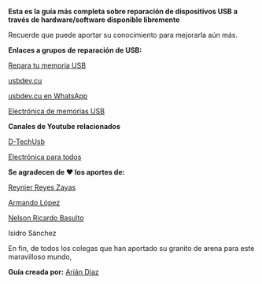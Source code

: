 **Esta es la guía más completa sobre reparación de dispositivos USB a través de hardware/software disponible libremente**

Recuerde que puede aportar su conocimiento para mejorarla aún más.

**Enlaces a grupos de reparación de USB:**

[Repara tu memoria USB](https://t.me/joinchat/mXCvv2D47i1jYjVh)

[usbdev.cu](https://t.me/usbdevcu)

[usbdev.cu en WhatsApp](https://chat.whatsapp.com/BgR4Yi1dSJCJIa29iYs3kQ)

[Electrónica de memorias USB](https://t.me/+L_YC7XLozWYwNjMx)

**Canales de Youtube relacionados**

[D-TechUsb](https://youtube.com/c/DTECHUSB2510)

[Electrónica para todos](https://youtube.com/channel/UCf1tYc_hnMgUhWO9iIfmXMg)

**Se agradecen de ❤️ los aportes de:**

[Reynier Reyes Zayas](https://t.me/rreyes87)

[Armando López](https://t.me/armandolopez)

[Nelson Ricardo Basulto](mailto:nelsonricardo2103@gmail.com)

Isidro Sánchez

En fin, de todos los colegas que han aportado su granito de arena para este maravilloso mundo,

**Guía creada por:** [Arián Díaz](https://t.me/ariandc03)


